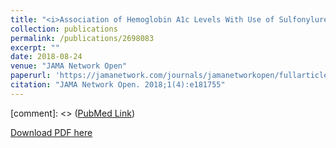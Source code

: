 ```yaml
---
title: "<i>Association of Hemoglobin A1c Levels With Use of Sulfonylureas, Dipeptidyl Peptidase 4 Inhibitors, and Thiazolidinediones in Patients With Type 2 Diabetes Treated With Metformin</i>"
collection: publications
permalink: /publications/2698083
excerpt: "" 
date: 2018-08-24
venue: "JAMA Network Open"
paperurl: 'https://jamanetwork.com/journals/jamanetworkopen/fullarticle/2698083' 
citation: "JAMA Network Open. 2018;1(4):e181755"
---
```


[comment]: <> ([PubMed Link](https://www.ncbi.nlm.nih.gov/pubmed/23144417))

[Download PDF here](https://kippjohnson.com/files/23144417.pdf)


